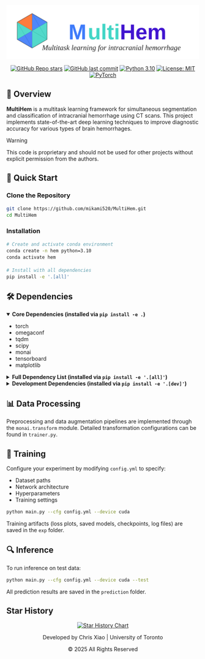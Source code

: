 <div align="center">
  <img src="images/multihem-logo.svg" alt="MultiHem Logo" width="700">
  
  [![GitHub Repo stars](https://img.shields.io/github/stars/mikami520/MultiHem?style=social)](https://github.com/mikami520/MultiHem/stargazers) [![GitHub last commit](https://img.shields.io/github/last-commit/mikami520/MultiHem)](https://github.com/mikami520/MultiHem/commits/main) [![Python 3.10](https://img.shields.io/badge/Python-3.10-blue.svg)](https://www.python.org/downloads/release/python-3100/) [![License: MIT](https://img.shields.io/github/license/mikami520/MultiHem)](https://opensource.org/licenses/MIT) [![PyTorch](https://img.shields.io/badge/PyTorch-2.0+-red)](https://pytorch.org/)
</div>

## 📑 Overview

**MultiHem** is a multitask learning framework for simultaneous segmentation and classification of intracranial hemorrhage using CT scans. This project implements state-of-the-art deep learning techniques to improve diagnostic accuracy for various types of brain hemorrhages.

> [!WARNING]
> This code is proprietary and should not be used for other projects without explicit permission from the authors.

## 🚀 Quick Start

### Clone the Repository

```bash
git clone https://github.com/mikami520/MultiHem.git
cd MultiHem
```

### Installation

```bash
# Create and activate conda environment
conda create -n hem python=3.10
conda activate hem

# Install with all dependencies
pip install -e '.[all]'
```

## 🛠️ Dependencies

<details open>
<summary><b>Core Dependencies (installed via <code>pip install -e .</code>)</b></summary>

- torch
- omegaconf
- tqdm
- scipy
- monai
- tensorboard
- matplotlib

</details>

<details>
<summary><b>Full Dependency List (installed via <code>pip install -e '.[all]'</code>)</b></summary>

### Image Processing
- nibabel
- skimage
- pillow
- itk
- cucim
- openslide
- tifffile
- imagecodecs
- pydicom
- pynrrd

### Deep Learning
- torchvision
- torchaudio
- transformers
- huggingface_hub
- onnx
- onnxruntime

### Experiment Tracking
- tensorboard
- tensorboardX
- mlflow
- clearml

### Data Handling
- pandas
- h5py
- zarr
- lmdb

### Utilities
- einops
- psutil
- pynvml
- fire
- jsonschema
- ninja
- pyyaml

### Optimization
- ignite
- nni
- optuna
- lpips

</details>

<details>
<summary><b>Development Dependencies (installed via <code>pip install -e '.[dev]'</code>)</b></summary>

- pytest
- black
- flake8
- isort
- mypy

</details>

## 📊 Data Processing

Preprocessing and data augmentation pipelines are implemented through the `monai.transform` module. Detailed transformation configurations can be found in `trainer.py`.

## 🧠 Training

Configure your experiment by modifying `config.yml` to specify:
- Dataset paths
- Network architecture
- Hyperparameters
- Training settings

```bash
python main.py --cfg config.yml --device cuda
```

Training artifacts (loss plots, saved models, checkpoints, log files) are saved in the `exp` folder.

## 🔍 Inference

To run inference on test data:

```bash
python main.py --cfg config.yml --device cuda --test
```

All prediction results are saved in the `prediction` folder.

## Star History

<p align="center">
  <a href="https://www.star-history.com/#mikami520/MultiHem&Date">
   <picture>
     <source media="(prefers-color-scheme: dark)" srcset="https://api.star-history.com/svg?repos=mikami520/MultiHem&type=Date&theme=dark" />
     <source media="(prefers-color-scheme: light)" srcset="https://api.star-history.com/svg?repos=mikami520/MultiHem&type=Date" />
     <img alt="Star History Chart" src="https://api.star-history.com/svg?repos=mikami520/MultiHem&type=Date" />
   </picture>
  </a>
</p>


<div align="center">
<p>Developed by Chris Xiao | University of Toronto</p>
<p>© 2025 All Rights Reserved</p>
</div>
